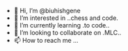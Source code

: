 - 👋 Hi, I’m @biuhishgene
- 👀 I’m interested in ..chess and code.
- 🌱 I’m currently learning .to code..
- 💞️ I’m looking to collaborate on .MLC..
- 📫 How to reach me ...

<!---
biuhishgene/biuhishgene is a ✨ special ✨ repository because its `README.md` (this file) appears on your GitHub profile.
You can click the Preview link to take a look at your changes.
--->
